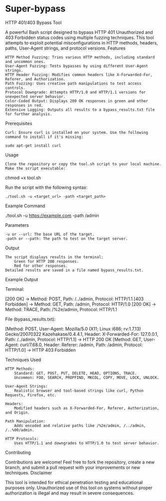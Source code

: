 # Super-bypass
HTTP 401/403 Bypass Tool

A powerful Bash script designed to bypass HTTP 401 Unauthorized and 403 Forbidden status codes using multiple fuzzing techniques. This tool attempts to exploit potential misconfigurations in HTTP methods, headers, paths, User-Agent strings, and protocol versions.
Features

    HTTP Method Fuzzing: Tries various HTTP methods, including standard and uncommon ones.
    User-Agent Fuzzing: Tests bypasses by using different User-Agent strings.
    HTTP Header Fuzzing: Modifies common headers like X-Forwarded-For, Referer, and Authorization.
    Path Fuzzing: Uses creative path manipulations to test access controls.
    Protocol Downgrade: Attempts HTTP/1.0 and HTTP/1.1 versions for unexpected server behavior.
    Color-Coded Output: Displays 200 OK responses in green and other responses in red.
    Extensive Logging: Outputs all results to a bypass_results.txt file for further analysis.

Prerequisites

    Curl: Ensure curl is installed on your system. Use the following command to install if it's missing:

    sudo apt-get install curl

Usage

    Clone the repository or copy the tool.sh script to your local machine.
    Make the script executable:

chmod +x tool.sh

Run the script with the following syntax:

    ./tool.sh -u <target_url> -path <target_path>

Example Command

./tool.sh -u https://example.com -path /admin

Parameters

    -u or --url: The base URL of the target.
    -path or --path: The path to test on the target server.

Output

    The script displays results in the terminal:
        Green for HTTP 200 responses.
        Red for other responses.
    Detailed results are saved in a file named bypass_results.txt.

Example Output

Terminal:

[200 OK] -> Method: POST, Path: /../admin, Protocol: HTTP/1.1
[403 Forbidden] -> Method: GET, Path: /admin, Protocol: HTTP/1.0
[200 OK] -> Method: TRACE, Path: /%2e/admin, Protocol: HTTP/1.1

File (bypass_results.txt):

[Method: POST, User-Agent: Mozilla/5.0 (X11; Linux i686; rv:1.7.13) Gecko/20070322 Kazehakase/0.4.4.1, Header: X-Forwarded-For: 127.0.0.1, Path: /../admin, Protocol: HTTP/1.1] -> HTTP 200 OK
[Method: GET, User-Agent: curl/7.68.0, Header: Referer: /admin, Path: /admin, Protocol: HTTP/1.0] -> HTTP 403 Forbidden

Techniques Used

    HTTP Methods:
        Standard: GET, POST, PUT, DELETE, HEAD, OPTIONS, TRACE.
        Uncommon: FOO, SEARCH, PROPFIND, MKCOL, COPY, MOVE, LOCK, UNLOCK.

    User-Agent Strings:
        Realistic browser and tool-based strings like curl, Python Requests, Firefox, etc.

    Headers:
        Modified headers such as X-Forwarded-For, Referer, Authorization, and Origin.

    Path Manipulation:
        Adds encoded and relative paths like /%2e/admin, /../admin, /..%00/admin.

    HTTP Protocols:
        Uses HTTP/1.1 and downgrades to HTTP/1.0 to test server behavior.

Contributing

Contributions are welcome! Feel free to fork the repository, create a new branch, and submit a pull request with your improvements or new techniques.
Disclaimer

This tool is intended for ethical penetration testing and educational purposes only. Unauthorized use of this tool on systems without proper authorization is illegal and may result in severe consequences.
